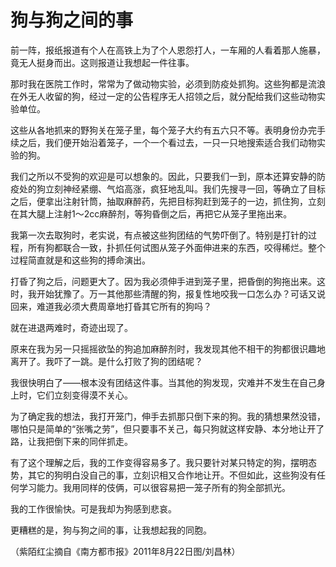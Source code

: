 # 狗与狗之间的事

前一阵，报纸报道有个人在高铁上为了个人恩怨打人，一车厢的人看着那人施暴，竟无人挺身而出。这则报道让我想起一件往事。 

那时我在医院工作时，常常为了做动物实验，必须到防疫处抓狗。这些狗都是流浪在外无人收留的狗，经过一定的公告程序无人招领之后，就分配给我们这些动物实验单位。 

这些从各地抓来的野狗关在笼子里，每个笼子大约有五六只不等。表明身份办完手续之后，我们便开始沿着笼子，一个一个看过去，一只一只地搜索适合我们动物实验的狗。 

我们之所以不受狗的欢迎是可以想象的。因此，只要我们一到，原本还算安静的防疫处的狗立刻神经紧绷、气焰高涨，疯狂地乱叫。我们先搜寻一回，等确立了目标之后，便拿出注射针筒，抽取麻醉药，先把目标狗赶到笼子的一边，抓住狗，立刻在其大腿上注射1～2cc麻醉剂，等狗昏倒之后，再把它从笼子里拖出来。 

我第一次去取狗时，老实说，有点被这些狗团结的气势吓倒了。特别是打针的过程，所有狗都联合一致，扑抓任何试图从笼子外面伸进来的东西，咬得稀烂。整个过程简直就是和这些狗的搏命演出。 

打昏了狗之后，问题更大了。因为我必须伸手进到笼子里，把昏倒的狗拖出来。这时，我开始犹豫了。万一其他那些清醒的狗，报复性地咬我一口怎么办？可话又说回来，难道我必须大费周章地打昏其它所有的狗吗？ 

就在进退两难时，奇迹出现了。 

原来在我为另一只摇摇欲坠的狗追加麻醉剂时，我发现其他不相干的狗都很识趣地离开了。我吓了一跳。是什么打败了狗的团结呢？ 

我很快明白了——根本没有团结这件事。当其他的狗发现，灾难并不发生在自己身上时，它们立刻变得漠不关心。 

为了确定我的想法，我打开笼门，伸手去抓那只倒下来的狗。我的猜想果然没错，哪怕只是简单的“张嘴之劳”，但只要事不关己，每只狗就这样安静、本分地让开了路，让我把倒下来的同伴抓走。 

有了这个理解之后，我的工作变得容易多了。我只要针对某只特定的狗，摆明态势，其它的狗明白没自己的事，立刻识相又合作地让开。不但如此，这些狗没有任何学习能力。我用同样的伎俩，可以很容易把一笼子所有的狗全部抓光。 

我的工作很愉快。可是我却为狗感到悲哀。 

更糟糕的是，狗与狗之间的事，让我想起我的同胞。 

（紫陌红尘摘自《南方都市报》2011年8月22日图/刘昌林）